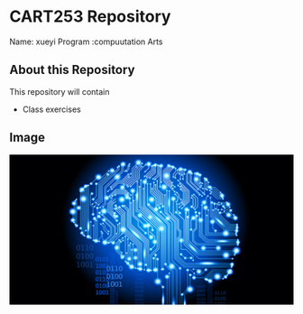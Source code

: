 # CART253 Repository
Name: xueyi
Program :compuutation Arts
## About this Repository
This repository will contain 
- Class exercises
## Image 
![The Photo](https://github.com/xiaxueyi00-eng/cart253/blob/main/IMG_9432.jpeg?raw=true)
